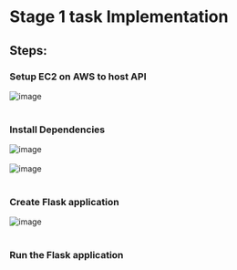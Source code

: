 # Stage 1 task Implementation

## Steps: 
### Setup EC2 on AWS to host API
![image](https://github.com/user-attachments/assets/696dbad2-498f-4c69-a1f9-dd203f0c302c) <br> <br>

### Install Dependencies
![image](https://github.com/user-attachments/assets/cbf52763-ad8f-41b9-9ab4-0535409c0436) <br> <br>
![image](https://github.com/user-attachments/assets/40a61e93-0a6f-43dc-890f-424f12489073) <br> <br>


### Create Flask application 
![image](https://github.com/user-attachments/assets/c1e33fff-7c7d-40d2-84a2-71be7854c68b) <br> <br>

### Run the Flask application

